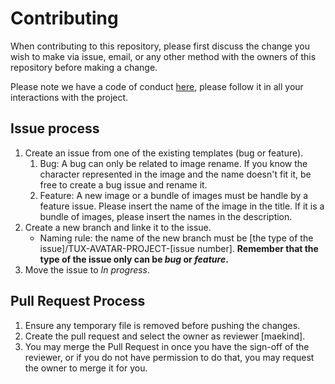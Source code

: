 # Contributing

When contributing to this repository, please first discuss the change you wish to make via issue,
email, or any other method with the owners of this repository before making a change.

Please note we have a code of conduct [here](https://github.com/maekind/tux-avatar-project/blob/main/.github/CODE_OF_CONDUCT.md), please follow it in all your interactions with the project.

## Issue process

1. Create an issue from one of the existing templates (bug or feature).
   1. Bug: A bug can only be related to image rename. If you know the character represented in the image and the name doesn't fit it, be free to create a bug issue and rename it.
   2. Feature: A new image or a bundle of images must be handle by a feature issue. Please insert the name of the image in the title. If it is a bundle of images, please insert the names in the description.
2. Create a new branch and linke it to the issue.
   - Naming rule: the name of the new branch must be [the type of the issue]/TUX-AVATAR-PROJECT-[issue number]. **Remember that the type of the issue only can be *bug* or *feature*.**
3. Move the issue to *In progress*.

## Pull Request Process

1. Ensure any temporary file is removed before pushing the changes.
2. Create the pull request and select the owner as reviewer [maekind].
3. You may merge the Pull Request in once you have the sign-off of the reviewer, or if you
   do not have permission to do that, you may request the owner to merge it for you.
